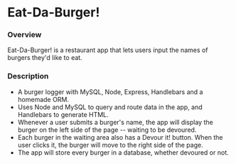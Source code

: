 # Eat-Da-Burger! 

### Overview

Eat-Da-Burger! is a restaurant app that lets users input the names of burgers they'd like to eat.

### Description

* A burger logger with MySQL, Node, Express, Handlebars and a homemade ORM. 
* Uses Node and MySQL to query and route data in the app, and Handlebars to generate HTML.
* Whenever a user submits a burger's name, the app will display the burger on the left side of the page -- waiting to be devoured.
* Each burger in the waiting area also has a Devour it! button. When the user clicks it, the burger will move to the right side of the page.
* The app will store every burger in a database, whether devoured or not.

<!-- ### Sample Code -->

